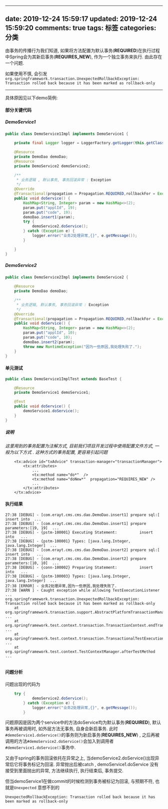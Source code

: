 
---
date: 2019-12-24 15:59:17
updated: 2019-12-24 15:59:20
comments: true
tags: 标签
categories: 分类
---



由事务的传播行为我们知道, 如果将方法配置为默认事务(<b>REQUIRED</b>)在执行过程中Spring会为其新启事务(<b>REQUIRES_NEW</b>), 作为一个独立事务来执行. 由此存在一个问题.

如果使用不慎, 会引发  ``org.springframework.transaction.UnexpectedRollbackException: Transaction rolled back because it has been marked as rollback-only``

<!--more-->

---

具体原因见以下demo简例:

#### 部分关键代码

##### DemoService1

```java
public class DemoService1Impl implements DemoService1 {

    private final Logger logger = LoggerFactory.getLogger(this.getClass());

    @Resource
    private DemoDao demoDao;
    @Resource
    private DemoService2 demoService2;

    /**
     * 业务逻辑 , 默认事务, 事务回滚异常 : Exception
     */
    @Override
    @Transactional(propagation = Propagation.REQUIRED,rollbackFor = Exception.class)
    public void doService() {
        HashMap<String, Integer> param = new HashMap<>(2);
        param.put("applId", 19);
        param.put("code", 19);
        demoDao.insert1(param);
        try {
            demoService2.doService();
        } catch (Exception e) {
            logger.error("业务2处理异常,{}", e.getMessage());
        }

    }
}
```

##### DemoService2

```java
public class DemoService2Impl implements DemoService2 {

    @Resource
    private DemoDao demoDao;

    /**
     * 业务逻辑, 默认事务, 事务回滚异常 : Exception
     */
    @Override
    @Transactional(propagation = Propagation.REQUIRED,rollbackFor = Exception.class)
    public void doService() {
        HashMap<String, Integer> param = new HashMap<>(2);
        param.put("applId", 10);
        param.put("code", 10);
        demoDao.insert2(param);
        throw new RuntimeException("因为一些原因,我处理失败了.");
    }
}

```


#### 单元测试

```java
public class DemoService1ImplTest extends BaseTest {

    @Resource
    private DemoService1 demoService1;

    @Test
    public void doService() {
        demoService1.doService();
    }
}
```

##### 说明

<i>这里用到的事务配置为注解方式, 目前我们项目开发过程中使用配置文件方式, 一般为以下方式 . 这种方式的事务配置, 更容易引起问题</i>

```
	<tx:advice id="txAdvice" transaction-manager="transactionManager">
		<tx:attributes>
        	...
			<tx:method name="do*"  />
            <tx:method name="doNew*"  propagation="REQUIRES_NEW" />
            ...
		</tx:attributes>
	</tx:advice>

```

#### 执行结果

```
27:38 [DEBUG] - [com.erayt.cms.cms.dao.DemoDao.insert1] prepare sql:[         insert into  ...
27:38 [DEBUG] - [com.erayt.cms.cms.dao.DemoDao.insert1] prepare parameters:[19, 19]  ...
27:38 [DEBUG] - {pstm-100001} Executing Statement:          insert into   ...
27:38 [DEBUG] - {pstm-100001} Types: [java.lang.Integer, java.lang.Integer]  ...
27:38 [DEBUG] - [com.erayt.cms.cms.dao.DemoDao.insert2] prepare sql:[         insert into   ...
27:38 [DEBUG] - [com.erayt.cms.cms.dao.DemoDao.insert2] prepare parameters:[10, 10]  ...
27:38 [DEBUG] - {conn-100002} Preparing Statement:          insert into   ...
27:38 [DEBUG] - {pstm-100003} Types: [java.lang.Integer, java.lang.Integer]  ...
27:38 [ERROR] - 业务2处理异常,因为一些原因,我处理失败了.
27:38 [WARN ] - Caught exception while allowing TestExecutionListener  ...
org.springframework.transaction.UnexpectedRollbackException: Transaction rolled back because it has been marked as rollback-only
	at org.springframework.transaction.support.AbstractPlatformTransactionManager.commit ...
	at org.springframework.test.context.transaction.TransactionContext.endTransaction ...
	at org.springframework.test.context.transaction.TransactionalTestExecutionListener.afterTestMethod ...
	at org.springframework.test.context.TestContextManager.afterTestMethod ...
	

```

#### 问题分析

问题出现的代码为
```java
	try {
            demoService2.doService();
        } catch (Exception e) {
            logger.error("业务2处理异常,{}", e.getMessage());
        }
```

问题原因是因为两个service中的方法doService均为默认事务(<b>REQUIRED</b>), 
默认事务再被调用时, 如外层方法无事务, 自身会新启事务. 此时``#demoService1.doService()``的事务则为新启事务(<b>REQUIRES_NEW</b>) , 之后再被调用的方法``#demoService2.doService()``会加入到调用者``#demoService1.doService()``事务中. 

又由于spring的事务回滚依托在异常之上, 当demoService2.doService()出现异常后它将事务标记为回滚. 异常抛出后被catch , demoService1.doService 没有接受到里面抛出的异常, 方法继续执行, 执行结束后, 事务提交. 

但当demoService1在做commit的时候检测到事务被标记为回滚, 与预期不符, 也就是``Unexpected`` 意想不到的

``UnexpectedRollbackException: Transaction rolled back because it has been marked as rollback-only``